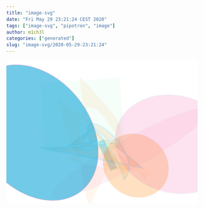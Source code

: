 ```yaml
---
title: "image-svg"
date: "Fri May 29 23:21:24 CEST 2020"
tags: ["image-svg", "pipotron", "image"]
author: m1ch3l
categories: ["generated"]
slug: "image-svg/2020-05-29-23:21:24"
---
```


![](image.svg)
